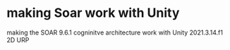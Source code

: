 # making Soar work with Unity
 making the SOAR 9.6.1 cogninitve architecture work with Unity 2021.3.14.f1 2D URP
